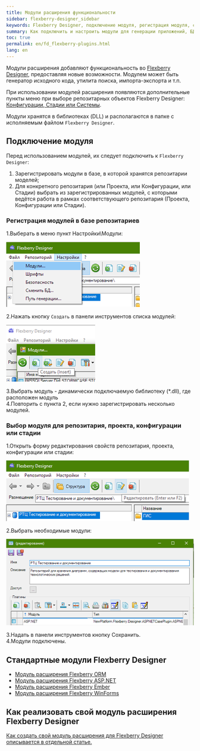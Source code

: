```yaml
---
title: Модули расширения функциональности
sidebar: flexberry-designer_sidebar
keywords: Flexberry Designer, подключение модуля, регистрация модуля, создание модуля
summary: Как подключить и настроить модули для генерации приложений, БД и работы с диаграммами
toc: true
permalink: en/fd_flexberry-plugins.html
lang: en
---
```


Модули расширения добавляют функциональность во [Flexberry Designer](fd_landing_page.html), предоставляя новые возможности. Модулем может быть генератор исходного кода, утилита поиска, импорта-экспорта и т.п.

При использовании модулей расширения появляются дополнительные пункты меню при выборе репозитарных объектов Flexberry Designer: [Конфигурации, Стадии или Системы](fd_recommended-structure-repository-and-placing-diagrams.html).

Модули хранятся в библиотеках (DLL) и располагаются в папке с исполняемым файлом `Flexberry Designer`.

## Подключение модуля

Перед использованием модулей, их следует подключить к `Flexberry Designer`:

1. Зарегистрировать модули в базе, в которой хранятся репозитарии моделей;
2. Для конкретного репозитария (или Проекта, или Конфигурации, или Стадии) выбрать из зарегистрированных модулей, с которыми ведётся работа в рамках соответствующего репозитария (Проекта, Конфигурации или Стадии).

### Регистрация модулей в базе репозитариев

1.Выберать в меню пункт Настройки\Модули:

![](/images/pages/products/flexberry-designer/about/pluginsreg.png)

2.Нажать кнопку `Создать` в панели инструментов списка модулей:

![](/images/pages/products/flexberry-designer/about/addplugin.png)

3.Выбрать модуль - динамически подключаемую библиотеку (*.dll), где расположен модуль  
4.Повторить с пункта 2, если нужно зарегистрировать несколько модулей.

### Выбор модуля для репозитария, проекта, конфигурации или стадии

1.Открыть форму редактирования свойств репозитария, проекта, конфигурации или стадии:

![](/images/pages/products/flexberry-designer/about/editrepprop.png)

2.Выбрать необходимые модули:

![](/images/pages/products/flexberry-designer/about/propeditselectmodules.png)

3.Надать в панели инструментов кнопку Сохранить.  
4.Модули подключены.

## Стандартные модули Flexberry Designer

* [Модуль расширения Flexberry ORM](fo_flexberry-orm-case-plugin.html)
* [Модуль расширения Flexberry ASP.NET]()
* [Модуль расширения Flexberry Ember]()
* [Модуль расширения Flexberry WinForms]()

## Как реализовать свой модуль расширения Flexberry Designer

[Как создать свой модуль расширения для Flexberry Designer описывается в отдельной статье.](fd_plugins-development.html)
